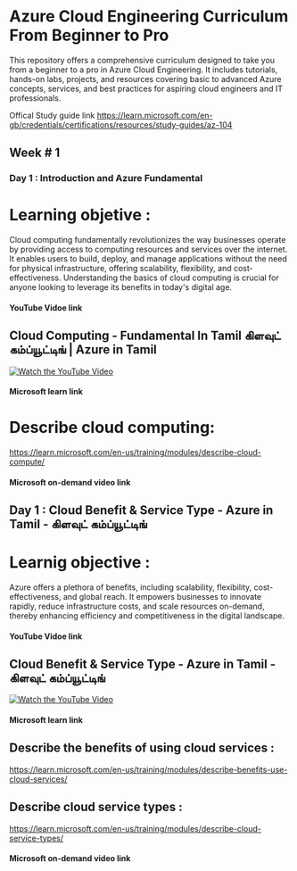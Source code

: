 # Azure Cloud Engineering Curriculum From Beginner to Pro
This repository offers a comprehensive curriculum designed to take you from a beginner to a pro in Azure Cloud Engineering. It includes tutorials, hands-on labs, projects, and resources covering basic to advanced Azure concepts, services, and best practices for aspiring cloud engineers and IT professionals.

Offical Study guide link https://learn.microsoft.com/en-gb/credentials/certifications/resources/study-guides/az-104 

## Week # 1
### Day  1 : Introduction and Azure Fundamental 
# Learning objetive : 
Cloud computing fundamentally revolutionizes the way businesses operate by providing access to computing resources and services over the internet. It enables users to build, deploy, and manage applications without the need for physical infrastructure, offering scalability, flexibility, and cost-effectiveness. Understanding the basics of cloud computing is crucial for anyone looking to leverage its benefits in today's digital age. 
#### YouTube Vidoe link 
## Cloud Computing - Fundamental In Tamil கிளவுட் கம்ப்யூட்டிங் | Azure in Tamil
[![Watch the YouTube Video](https://img.youtube.com/vi/45Lszhw7Hqg/0.jpg)](https://www.youtube.com/watch?v=45Lszhw7Hqg)



#### Microsoft learn link
# Describe cloud computing:
 https://learn.microsoft.com/en-us/training/modules/describe-cloud-compute/

#### Microsoft on-demand video link 


## Day  1 : Cloud Benefit & Service Type - Azure in Tamil - கிளவுட் கம்ப்யூட்டிங்
# Learnig objective :
Azure offers a plethora of benefits, including scalability, flexibility, cost-effectiveness, and global reach. It empowers businesses to innovate rapidly, reduce infrastructure costs, and scale resources on-demand, thereby enhancing efficiency and competitiveness in the digital landscape.

#### YouTube Vidoe link 
## Cloud Benefit & Service Type - Azure in Tamil - கிளவுட் கம்ப்யூட்டிங்
[![Watch the YouTube Video](https://img.youtube.com/vi/MzJs25vp5JY/0.jpg)](https://www.youtube.com/watch?v=MzJs25vp5JY)


#### Microsoft learn link
## Describe the benefits of using cloud services :
 https://learn.microsoft.com/en-us/training/modules/describe-benefits-use-cloud-services/ 
## Describe cloud service types :
 https://learn.microsoft.com/en-us/training/modules/describe-cloud-service-types/


#### Microsoft on-demand video link 


